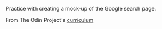 Practice with creating a mock-up of the Google search page.

From The Odin Project's [curriculum](http://www.theodinproject.com/web-development-101/html-css)

